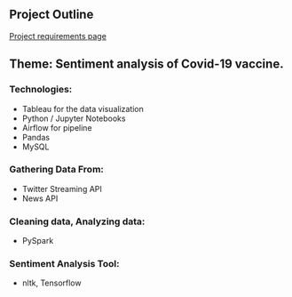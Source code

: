 ## Project Outline

[Project requirements page](https://github.com/Zipcoder/DataZCW-Final-Project) 


## Theme: Sentiment analysis of Covid-19 vaccine.

### Technologies:

* Tableau for the data visualization
* Python / Jupyter Notebooks
* Airflow for pipeline
* Pandas
* MySQL

### Gathering Data From:

* Twitter Streaming API
* News API

### Cleaning data, Analyzing data:

* PySpark

### Sentiment Analysis Tool:

* nltk, Tensorflow

